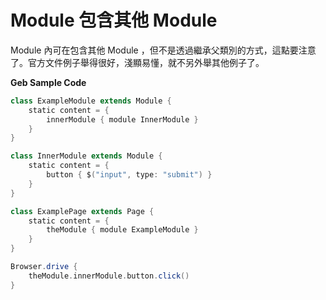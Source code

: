 # Module 包含其他 Module

Module 內可在包含其他 Module ，但不是透過繼承父類別的方式，這點要注意了。官方文件例子舉得很好，淺顯易懂，就不另外舉其他例子了。

**Geb Sample Code**

```groovy
class ExampleModule extends Module {
    static content = {
        innerModule { module InnerModule }
    }
}

class InnerModule extends Module {
    static content = {
        button { $("input", type: "submit") }
    }
}

class ExamplePage extends Page {
    static content = {
        theModule { module ExampleModule }
    }
}

Browser.drive {
    theModule.innerModule.button.click()
}
```
